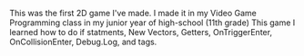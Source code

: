 This was the first 2D game I've made. I made it in my Video Game Programming class in my junior year of high-school (11th grade)
This game I learned how to do if statments, New Vectors, Getters, OnTriggerEnter, OnCollisionEnter, Debug.Log, and tags.
